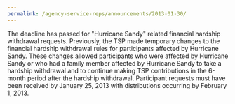 ```yaml
---
permalink: /agency-service-reps/announcements/2013-01-30/
---
```


The deadline has passed for "Hurricane Sandy" related financial hardship withdrawal requests. Previously, the TSP made temporary changes to the financial hardship withdrawal rules for participants affected by Hurricane Sandy. These changes allowed participants who were affected by Hurricane Sandy or who had a family member affected by Hurricane Sandy to take a hardship withdrawal and to continue making TSP contributions in the 6-month period after the hardship withdrawal. Participant requests must have been received by January 25, 2013 with distributions occurring by February 1, 2013.
